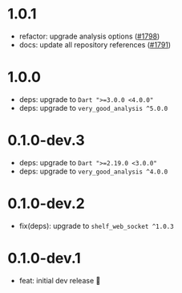 # 1.0.1

- refactor: upgrade analysis options ([#1798](https://github.com/dart-frog-dev/dart_frog/pull/1798))
- docs: update all repository references ([#1791](https://github.com/dart-frog-dev/dart_frog/pull/1791))

# 1.0.0

- deps: upgrade to `Dart ">=3.0.0 <4.0.0"`
- deps: upgrade to `very_good_analysis ^5.0.0`

# 0.1.0-dev.3

- deps: upgrade to `Dart ">=2.19.0 <3.0.0"`
- deps: upgrade to `very_good_analysis ^4.0.0`

# 0.1.0-dev.2

- fix(deps): upgrade to `shelf_web_socket ^1.0.3`

# 0.1.0-dev.1

- feat: initial dev release 🎉
